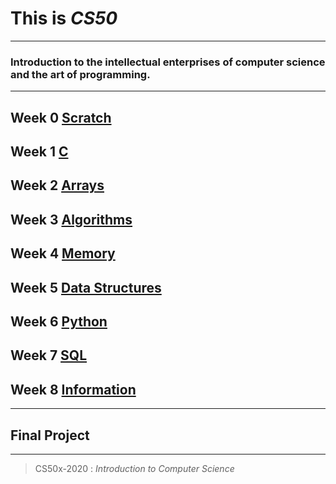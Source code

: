 # This is *CS50*

***

### Introduction to the intellectual enterprises of computer science and the art of programming.

***

## Week 0 [Scratch](https://github.com/G1Joshi/CS50x/tree/master/Scratch)
## Week 1 [C](https://github.com/G1Joshi/CS50x/tree/master/C)
## Week 2 [Arrays](https://github.com/G1Joshi/CS50x/tree/master/Arrays)
## Week 3 [Algorithms](https://github.com/G1Joshi/CS50x/tree/master/Algorithms)
## Week 4 [Memory](https://github.com/G1Joshi/CS50x/tree/master/Memory)
## Week 5 [Data Structures](https://github.com/G1Joshi/CS50x/tree/master/Data%20Structures)
## Week 6 [Python](https://github.com/G1Joshi/CS50x/tree/master/Python)
## Week 7 [SQL](https://github.com/G1Joshi/CS50x/tree/master/SQL)
## Week 8 [Information](https://github.com/G1Joshi/CS50x/tree/master/Information)

***

## Final Project

***

> CS50x-2020 : *Introduction to Computer Science*
